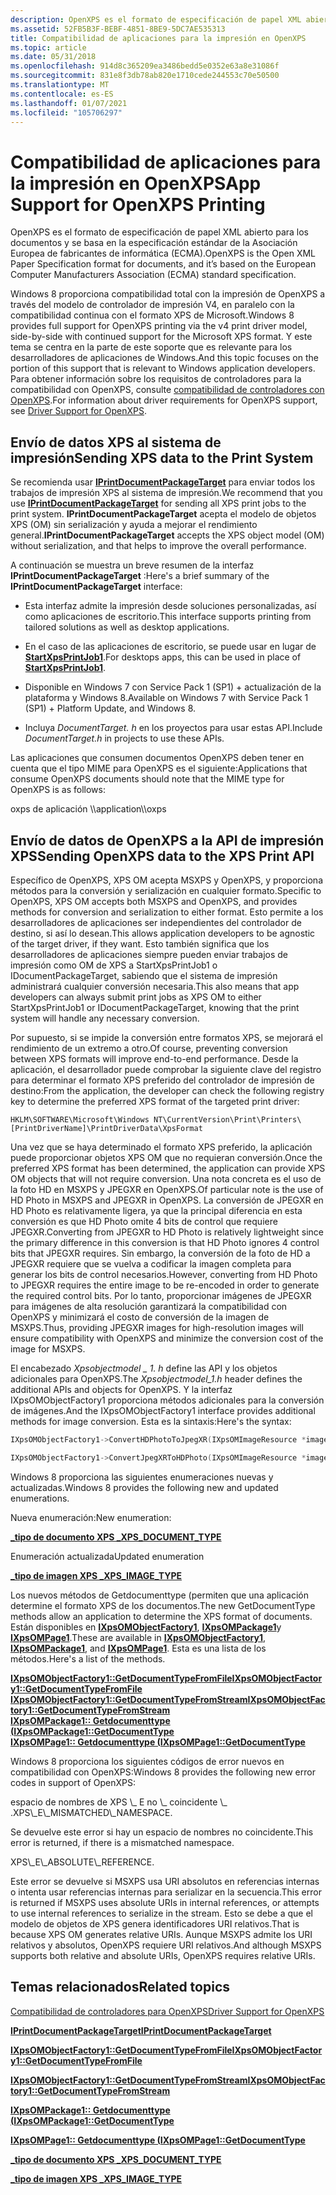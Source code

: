 ```yaml
---
description: OpenXPS es el formato de especificación de papel XML abierto para los documentos, y se basa en la especificación estándar de la Asociación Europea de los responsables de cartón (ECMA).
ms.assetid: 52FB5B3F-BEBF-4851-8BE9-5DC7AE535313
title: Compatibilidad de aplicaciones para la impresión en OpenXPS
ms.topic: article
ms.date: 05/31/2018
ms.openlocfilehash: 914d8c365209ea3486bedd5e0352e63a8e31086f
ms.sourcegitcommit: 831e8f3db78ab820e1710cede244553c70e50500
ms.translationtype: MT
ms.contentlocale: es-ES
ms.lasthandoff: 01/07/2021
ms.locfileid: "105706297"
---
```

# <a name="app-support-for-openxps-printing"></a><span data-ttu-id="9213c-103">Compatibilidad de aplicaciones para la impresión en OpenXPS</span><span class="sxs-lookup"><span data-stu-id="9213c-103">App Support for OpenXPS Printing</span></span>

<span data-ttu-id="9213c-104">OpenXPS es el formato de especificación de papel XML abierto para los documentos y se basa en la especificación estándar de la Asociación Europea de fabricantes de informática (ECMA).</span><span class="sxs-lookup"><span data-stu-id="9213c-104">OpenXPS is the Open XML Paper Specification format for documents, and it’s based on the European Computer Manufacturers Association (ECMA) standard specification.</span></span>

<span data-ttu-id="9213c-105">Windows 8 proporciona compatibilidad total con la impresión de OpenXPS a través del modelo de controlador de impresión V4, en paralelo con la compatibilidad continua con el formato XPS de Microsoft.</span><span class="sxs-lookup"><span data-stu-id="9213c-105">Windows 8 provides full support for OpenXPS printing via the v4 print driver model, side-by-side with continued support for the Microsoft XPS format.</span></span> <span data-ttu-id="9213c-106">Y este tema se centra en la parte de este soporte que es relevante para los desarrolladores de aplicaciones de Windows.</span><span class="sxs-lookup"><span data-stu-id="9213c-106">And this topic focuses on the portion of this support that is relevant to Windows application developers.</span></span> <span data-ttu-id="9213c-107">Para obtener información sobre los requisitos de controladores para la compatibilidad con OpenXPS, consulte [compatibilidad de controladores con OpenXPS](/windows-hardware/drivers/print/printer-driver-overview).</span><span class="sxs-lookup"><span data-stu-id="9213c-107">For information about driver requirements for OpenXPS support, see [Driver Support for OpenXPS](/windows-hardware/drivers/print/printer-driver-overview).</span></span>

## <a name="sending-xps-data-to-the-print-system"></a><span data-ttu-id="9213c-108">Envío de datos XPS al sistema de impresión</span><span class="sxs-lookup"><span data-stu-id="9213c-108">Sending XPS data to the Print System</span></span>

<span data-ttu-id="9213c-109">Se recomienda usar [**IPrintDocumentPackageTarget**](/windows/win32/api/documenttarget/nn-documenttarget-iprintdocumentpackagetarget) para enviar todos los trabajos de impresión XPS al sistema de impresión.</span><span class="sxs-lookup"><span data-stu-id="9213c-109">We recommend that you use [**IPrintDocumentPackageTarget**](/windows/win32/api/documenttarget/nn-documenttarget-iprintdocumentpackagetarget) for sending all XPS print jobs to the print system.</span></span> <span data-ttu-id="9213c-110">**IPrintDocumentPackageTarget** acepta el modelo de objetos XPS (OM) sin serialización y ayuda a mejorar el rendimiento general.</span><span class="sxs-lookup"><span data-stu-id="9213c-110">**IPrintDocumentPackageTarget** accepts the XPS object model (OM) without serialization, and that helps to improve the overall performance.</span></span>

<span data-ttu-id="9213c-111">A continuación se muestra un breve resumen de la interfaz **IPrintDocumentPackageTarget** :</span><span class="sxs-lookup"><span data-stu-id="9213c-111">Here's a brief summary of the **IPrintDocumentPackageTarget** interface:</span></span>

-   <span data-ttu-id="9213c-112">Esta interfaz admite la impresión desde soluciones personalizadas, así como aplicaciones de escritorio.</span><span class="sxs-lookup"><span data-stu-id="9213c-112">This interface supports printing from tailored solutions as well as desktop applications.</span></span>

-   <span data-ttu-id="9213c-113">En el caso de las aplicaciones de escritorio, se puede usar en lugar de [**StartXpsPrintJob1**](/windows/win32/api/xpsprint/nf-xpsprint-startxpsprintjob1).</span><span class="sxs-lookup"><span data-stu-id="9213c-113">For desktops apps, this can be used in place of [**StartXpsPrintJob1**](/windows/win32/api/xpsprint/nf-xpsprint-startxpsprintjob1).</span></span>

-   <span data-ttu-id="9213c-114">Disponible en Windows 7 con Service Pack 1 (SP1) + actualización de la plataforma y Windows 8.</span><span class="sxs-lookup"><span data-stu-id="9213c-114">Available on Windows 7 with Service Pack 1 (SP1) + Platform Update, and Windows 8.</span></span>

-   <span data-ttu-id="9213c-115">Incluya *DocumentTarget. h* en los proyectos para usar estas API.</span><span class="sxs-lookup"><span data-stu-id="9213c-115">Include *DocumentTarget.h* in projects to use these APIs.</span></span>

<span data-ttu-id="9213c-116">Las aplicaciones que consumen documentos OpenXPS deben tener en cuenta que el tipo MIME para OpenXPS es el siguiente:</span><span class="sxs-lookup"><span data-stu-id="9213c-116">Applications that consume OpenXPS documents should note that the MIME type for OpenXPS is as follows:</span></span>

<dl> <span data-ttu-id="9213c-117">oxps de aplicación \\</span><span class="sxs-lookup"><span data-stu-id="9213c-117">application\\oxps</span></span>  
</dl>

## <a name="sending-openxps-data-to-the-xps-print-api"></a><span data-ttu-id="9213c-118">Envío de datos de OpenXPS a la API de impresión XPS</span><span class="sxs-lookup"><span data-stu-id="9213c-118">Sending OpenXPS data to the XPS Print API</span></span>

<span data-ttu-id="9213c-119">Específico de OpenXPS, XPS OM acepta MSXPS y OpenXPS, y proporciona métodos para la conversión y serialización en cualquier formato.</span><span class="sxs-lookup"><span data-stu-id="9213c-119">Specific to OpenXPS, XPS OM accepts both MSXPS and OpenXPS, and provides methods for conversion and serialization to either format.</span></span> <span data-ttu-id="9213c-120">Esto permite a los desarrolladores de aplicaciones ser independientes del controlador de destino, si así lo desean.</span><span class="sxs-lookup"><span data-stu-id="9213c-120">This allows application developers to be agnostic of the target driver, if they want.</span></span> <span data-ttu-id="9213c-121">Esto también significa que los desarrolladores de aplicaciones siempre pueden enviar trabajos de impresión como OM de XPS a StartXpsPrintJob1 o IDocumentPackageTarget, sabiendo que el sistema de impresión administrará cualquier conversión necesaria.</span><span class="sxs-lookup"><span data-stu-id="9213c-121">This also means that app developers can always submit print jobs as XPS OM to either StartXpsPrintJob1 or IDocumentPackageTarget, knowing that the print system will handle any necessary conversion.</span></span>

<span data-ttu-id="9213c-122">Por supuesto, si se impide la conversión entre formatos XPS, se mejorará el rendimiento de un extremo a otro.</span><span class="sxs-lookup"><span data-stu-id="9213c-122">Of course, preventing conversion between XPS formats will improve end-to-end performance.</span></span> <span data-ttu-id="9213c-123">Desde la aplicación, el desarrollador puede comprobar la siguiente clave del registro para determinar el formato XPS preferido del controlador de impresión de destino:</span><span class="sxs-lookup"><span data-stu-id="9213c-123">From the application, the developer can check the following registry key to determine the preferred XPS format of the targeted print driver:</span></span>

``` syntax
HKLM\SOFTWARE\Microsoft\Windows NT\CurrentVersion\Print\Printers\[PrintDriverName]\PrintDriverData\XpsFormat
```

<span data-ttu-id="9213c-124">Una vez que se haya determinado el formato XPS preferido, la aplicación puede proporcionar objetos XPS OM que no requieran conversión.</span><span class="sxs-lookup"><span data-stu-id="9213c-124">Once the preferred XPS format has been determined, the application can provide XPS OM objects that will not require conversion.</span></span> <span data-ttu-id="9213c-125">Una nota concreta es el uso de la foto HD en MSXPS y JPEGXR en OpenXPS.</span><span class="sxs-lookup"><span data-stu-id="9213c-125">Of particular note is the use of HD Photo in MSXPS and JPEGXR in OpenXPS.</span></span> <span data-ttu-id="9213c-126">La conversión de JPEGXR en HD Photo es relativamente ligera, ya que la principal diferencia en esta conversión es que HD Photo omite 4 bits de control que requiere JPEGXR.</span><span class="sxs-lookup"><span data-stu-id="9213c-126">Converting from JPEGXR to HD Photo is relatively lightweight since the primary difference in this conversion is that HD Photo ignores 4 control bits that JPEGXR requires.</span></span> <span data-ttu-id="9213c-127">Sin embargo, la conversión de la foto de HD a JPEGXR requiere que se vuelva a codificar la imagen completa para generar los bits de control necesarios.</span><span class="sxs-lookup"><span data-stu-id="9213c-127">However, converting from HD Photo to JPEGXR requires the entire image to be re-encoded in order to generate the required control bits.</span></span> <span data-ttu-id="9213c-128">Por lo tanto, proporcionar imágenes de JPEGXR para imágenes de alta resolución garantizará la compatibilidad con OpenXPS y minimizará el costo de conversión de la imagen de MSXPS.</span><span class="sxs-lookup"><span data-stu-id="9213c-128">Thus, providing JPEGXR images for high-resolution images will ensure compatibility with OpenXPS and minimize the conversion cost of the image for MSXPS.</span></span>

<span data-ttu-id="9213c-129">El encabezado *Xpsobjectmodel \_ 1. h* define las API y los objetos adicionales para OpenXPS.</span><span class="sxs-lookup"><span data-stu-id="9213c-129">The *Xpsobjectmodel\_1.h* header defines the additional APIs and objects for OpenXPS.</span></span> <span data-ttu-id="9213c-130">Y la interfaz IXpsOMObjectFactory1 proporciona métodos adicionales para la conversión de imágenes.</span><span class="sxs-lookup"><span data-stu-id="9213c-130">And the IXpsOMObjectFactory1 interface provides additional methods for image conversion.</span></span> <span data-ttu-id="9213c-131">Esta es la sintaxis:</span><span class="sxs-lookup"><span data-stu-id="9213c-131">Here's the syntax:</span></span>


```C++
IXpsOMObjectFactory1->ConvertHDPhotoToJpegXR(IXpsOMImageResource *imageResource);

IXpsOMObjectFactory1->ConvertJpegXRToHDPhoto(IXpsOMImageResource *imageResource);
```



<span data-ttu-id="9213c-132">Windows 8 proporciona las siguientes enumeraciones nuevas y actualizadas.</span><span class="sxs-lookup"><span data-stu-id="9213c-132">Windows 8 provides the following new and updated enumerations.</span></span>

<span data-ttu-id="9213c-133">Nueva enumeración:</span><span class="sxs-lookup"><span data-stu-id="9213c-133">New enumeration:</span></span>

<dl>

[<span data-ttu-id="9213c-134">**\_tipo de documento XPS \_**</span><span class="sxs-lookup"><span data-stu-id="9213c-134">**XPS\_DOCUMENT\_TYPE**</span></span>](/windows/win32/api/xpsobjectmodel_1/ne-xpsobjectmodel_1-xps_document_type)  
</dl>

<span data-ttu-id="9213c-135">Enumeración actualizada</span><span class="sxs-lookup"><span data-stu-id="9213c-135">Updated enumeration</span></span>

<dl>

[<span data-ttu-id="9213c-136">**\_tipo de imagen XPS \_**</span><span class="sxs-lookup"><span data-stu-id="9213c-136">**XPS\_IMAGE\_TYPE**</span></span>](/windows/win32/api/xpsobjectmodel/ne-xpsobjectmodel-xps_image_type)  
</dl>

<span data-ttu-id="9213c-137">Los nuevos métodos de Getdocumenttype (permiten que una aplicación determine el formato XPS de los documentos.</span><span class="sxs-lookup"><span data-stu-id="9213c-137">The new GetDocumentType methods allow an application to determine the XPS format of documents.</span></span> <span data-ttu-id="9213c-138">Están disponibles en [**IXpsOMObjectFactory1**](/windows/desktop/api/XpsObjectModel_1/nn-xpsobjectmodel_1-ixpsomobjectfactory1), [**IXpsOMPackage1**](/windows/desktop/api/XpsObjectModel_1/nn-xpsobjectmodel_1-ixpsompackage1)y [**IXpsOMPage1**](/windows/desktop/api/XpsObjectModel_1/nn-xpsobjectmodel_1-ixpsompage1).</span><span class="sxs-lookup"><span data-stu-id="9213c-138">These are available in [**IXpsOMObjectFactory1**](/windows/desktop/api/XpsObjectModel_1/nn-xpsobjectmodel_1-ixpsomobjectfactory1), [**IXpsOMPackage1**](/windows/desktop/api/XpsObjectModel_1/nn-xpsobjectmodel_1-ixpsompackage1), and [**IXpsOMPage1**](/windows/desktop/api/XpsObjectModel_1/nn-xpsobjectmodel_1-ixpsompage1).</span></span> <span data-ttu-id="9213c-139">Esta es una lista de los métodos.</span><span class="sxs-lookup"><span data-stu-id="9213c-139">Here's a list of the methods.</span></span>

<dl>

[<span data-ttu-id="9213c-140">**IXpsOMObjectFactory1::GetDocumentTypeFromFile**</span><span class="sxs-lookup"><span data-stu-id="9213c-140">**IXpsOMObjectFactory1::GetDocumentTypeFromFile**</span></span>](/windows/desktop/api/XpsObjectModel_1/nf-xpsobjectmodel_1-ixpsomobjectfactory1-getdocumenttypefromfile)  
[<span data-ttu-id="9213c-141">**IXpsOMObjectFactory1::GetDocumentTypeFromStream**</span><span class="sxs-lookup"><span data-stu-id="9213c-141">**IXpsOMObjectFactory1::GetDocumentTypeFromStream**</span></span>](/windows/desktop/api/XpsObjectModel_1/nf-xpsobjectmodel_1-ixpsomobjectfactory1-getdocumenttypefromstream)  
[<span data-ttu-id="9213c-142">**IXpsOMPackage1:: Getdocumenttype (**</span><span class="sxs-lookup"><span data-stu-id="9213c-142">**IXpsOMPackage1::GetDocumentType**</span></span>](/windows/desktop/api/XpsObjectModel_1/nf-xpsobjectmodel_1-ixpsompackage1-getdocumenttype)  
[<span data-ttu-id="9213c-143">**IXpsOMPage1:: Getdocumenttype (**</span><span class="sxs-lookup"><span data-stu-id="9213c-143">**IXpsOMPage1::GetDocumentType**</span></span>](/windows/desktop/api/XpsObjectModel_1/nf-xpsobjectmodel_1-ixpsompage1-getdocumenttype)  
</dl>

<span data-ttu-id="9213c-144">Windows 8 proporciona los siguientes códigos de error nuevos en compatibilidad con OpenXPS:</span><span class="sxs-lookup"><span data-stu-id="9213c-144">Windows 8 provides the following new error codes in support of OpenXPS:</span></span>

<dl> <span data-ttu-id="9213c-145">espacio de nombres de XPS \_ E no \_ coincidente \_ .</span><span class="sxs-lookup"><span data-stu-id="9213c-145">XPS\_E\_MISMATCHED\_NAMESPACE.</span></span> <dl> <span data-ttu-id="9213c-146">Se devuelve este error si hay un espacio de nombres no coincidente.</span><span class="sxs-lookup"><span data-stu-id="9213c-146">This error is returned, if there is a mismatched namespace.</span></span>  
</dl> </dd> XPS\_E\_ABSOLUTE\_REFERENCE. <dl> <span data-ttu-id="9213c-147">Este error se devuelve si MSXPS usa URI absolutos en referencias internas o intenta usar referencias internas para serializar en la secuencia.</span><span class="sxs-lookup"><span data-stu-id="9213c-147">This error is returned if MSXPS uses absolute URIs in internal references, or attempts to use internal references to serialize in the stream.</span></span> <span data-ttu-id="9213c-148">Esto se debe a que el modelo de objetos de XPS genera identificadores URI relativos.</span><span class="sxs-lookup"><span data-stu-id="9213c-148">That is because XPS OM generates relative URIs.</span></span> <span data-ttu-id="9213c-149">Aunque MSXPS admite los URI relativos y absolutos, OpenXPS requiere URI relativos.</span><span class="sxs-lookup"><span data-stu-id="9213c-149">And although MSXPS supports both relative and absolute URIs, OpenXPS requires relative URIs.</span></span>  
</dl> </dd> </dl>

## <a name="related-topics"></a><span data-ttu-id="9213c-150">Temas relacionados</span><span class="sxs-lookup"><span data-stu-id="9213c-150">Related topics</span></span>

<dl> <dt>

[<span data-ttu-id="9213c-151">Compatibilidad de controladores para OpenXPS</span><span class="sxs-lookup"><span data-stu-id="9213c-151">Driver Support for OpenXPS</span></span>](/windows-hardware/drivers/print/printer-driver-overview)
</dt> <dt>

[<span data-ttu-id="9213c-152">**IPrintDocumentPackageTarget**</span><span class="sxs-lookup"><span data-stu-id="9213c-152">**IPrintDocumentPackageTarget**</span></span>](/windows/win32/api/documenttarget/nn-documenttarget-iprintdocumentpackagetarget)
</dt> <dt>

[<span data-ttu-id="9213c-153">**IXpsOMObjectFactory1::GetDocumentTypeFromFile**</span><span class="sxs-lookup"><span data-stu-id="9213c-153">**IXpsOMObjectFactory1::GetDocumentTypeFromFile**</span></span>](/windows/desktop/api/XpsObjectModel_1/nf-xpsobjectmodel_1-ixpsomobjectfactory1-getdocumenttypefromfile)
</dt> <dt>

[<span data-ttu-id="9213c-154">**IXpsOMObjectFactory1::GetDocumentTypeFromStream**</span><span class="sxs-lookup"><span data-stu-id="9213c-154">**IXpsOMObjectFactory1::GetDocumentTypeFromStream**</span></span>](/windows/desktop/api/XpsObjectModel_1/nf-xpsobjectmodel_1-ixpsomobjectfactory1-getdocumenttypefromstream)
</dt> <dt>

[<span data-ttu-id="9213c-155">**IXpsOMPackage1:: Getdocumenttype (**</span><span class="sxs-lookup"><span data-stu-id="9213c-155">**IXpsOMPackage1::GetDocumentType**</span></span>](/windows/desktop/api/XpsObjectModel_1/nf-xpsobjectmodel_1-ixpsompackage1-getdocumenttype)
</dt> <dt>

[<span data-ttu-id="9213c-156">**IXpsOMPage1:: Getdocumenttype (**</span><span class="sxs-lookup"><span data-stu-id="9213c-156">**IXpsOMPage1::GetDocumentType**</span></span>](/windows/desktop/api/XpsObjectModel_1/nf-xpsobjectmodel_1-ixpsompage1-getdocumenttype)
</dt> <dt>

[<span data-ttu-id="9213c-157">**\_tipo de documento XPS \_**</span><span class="sxs-lookup"><span data-stu-id="9213c-157">**XPS\_DOCUMENT\_TYPE**</span></span>](/windows/win32/api/xpsobjectmodel_1/ne-xpsobjectmodel_1-xps_document_type)
</dt> <dt>

[<span data-ttu-id="9213c-158">**\_tipo de imagen XPS \_**</span><span class="sxs-lookup"><span data-stu-id="9213c-158">**XPS\_IMAGE\_TYPE**</span></span>](/windows/win32/api/xpsobjectmodel/ne-xpsobjectmodel-xps_image_type)
</dt> </dl>

 

 
